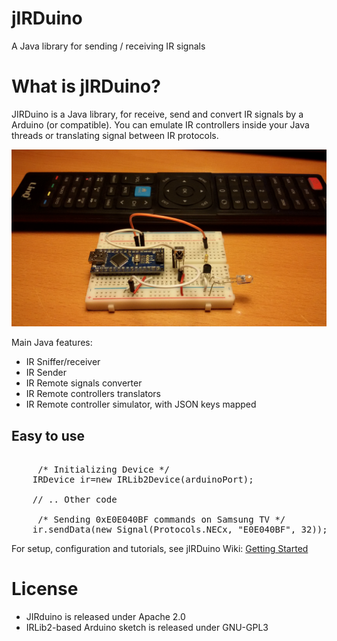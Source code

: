 # jIRDuino
A Java library for sending / receiving IR signals

# What is jIRDuino?
JIRDuino is a Java library, for receive, send and convert IR signals by a Arduino (or compatible).
You can emulate IR controllers inside your Java threads or translating signal between IR protocols.

![alt tag](https://github.com/emanuelepaiano/jirduino/blob/master/irduino-device/irduino.jpg?raw=true)

Main Java features:
<ul>
  <li>IR Sniffer/receiver</li>
  <li>IR Sender</li>
  <li>IR Remote signals converter</li>
  <li>IR Remote controllers translators</li>
  <li>IR Remote controller simulator, with JSON keys mapped</li>
</ul>

## Easy to use

<pre>

     /* Initializing Device */		
    IRDevice ir=new IRLib2Device(arduinoPort);
    
    // .. Other code

     /* Sending 0xE0E040BF commands on Samsung TV */		
    ir.sendData(new Signal(Protocols.NECx, "E0E040BF", 32));
</pre>

For setup, configuration and tutorials, see jIRDuino Wiki: 
[Getting Started](https://goo.gl/wXvFBh)

# License
- JIRduino is released under Apache 2.0
- IRLib2-based Arduino sketch is released under GNU-GPL3
